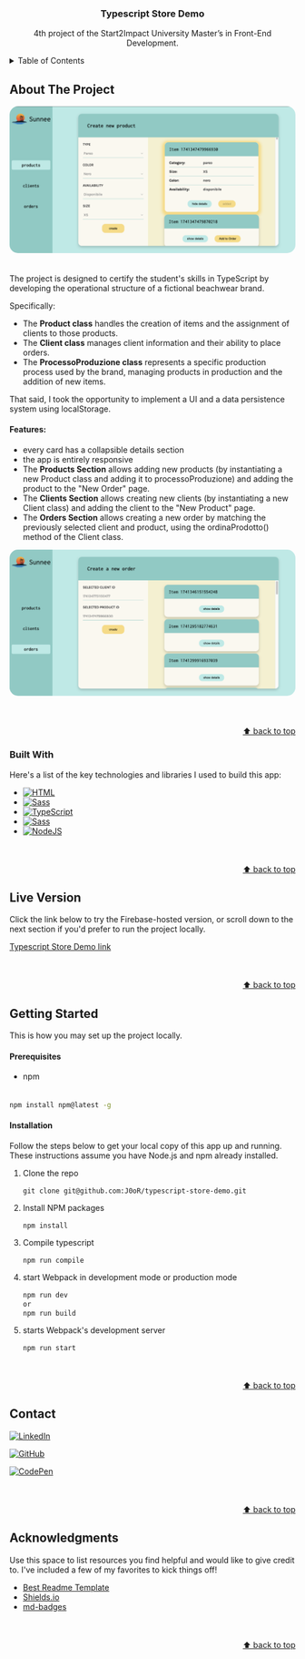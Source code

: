 
<a id="readme-top"></a>
<!-- PROJECT INtro -->
<h3 align="center">Typescript Store Demo</h3>

<p align="center">
4th project of the Start2Impact University Master’s in Front-End Development.
</p>


<!-- TABLE OF CONTENTS -->
<details>
  <summary>Table of Contents</summary>
  <ol>
    <li>
      <a href="#about-the-project">About The Project</a>
      <ul>
        <li><a href="#built-with">Built With</a></li>
      </ul>
    </li>
    <li>
      <a href="#getting-started">Getting Started</a>
      <ul>
        <li><a href="#prerequisites">Prerequisites</a></li>
        <li><a href="#installation">Installation</a></li>
      </ul>
    </li>
    <li><a href="#contact">Contact</a></li>
    <li><a href="#acknowledgments">Acknowledgments</a></li>
  </ol>
</details>




<!-- ABOUT THE PROJECT -->
## About The Project

<img src="/src/imgs/layout.png" alt="layout" style="border-radius: 15px;">

######
The project is designed to certify the student's skills in TypeScript by developing the operational structure of a fictional beachwear brand.

Specifically:
- The **Product class** handles the creation of items and the assignment of clients to those products.
- The **Client class** manages client information and their ability to place orders.
- The **ProcessoProduzione class** represents a specific production process used by the brand, managing products in production and the addition of new items.

That said, I took the opportunity to implement a UI and a data persistence system using localStorage.

#### Features:  
- every card has a collapsible details section
- the app is entirely responsive
- The **Products Section** allows adding new products (by instantiating a new Product class and adding it to processoProduzione) and adding the product to the "New Order" page.
- The **Clients Section** allows creating new clients (by instantiating a new Client class) and adding the client to the "New Product" page.
- The **Orders Section** allows creating a new order by matching the previously selected client and product, using the ordinaProdotto() method of the Client class.

<img src="/src/imgs/neworder.png" alt="layout" style="border-radius: 15px;">


<p align="right" style="margin-top:50px"><a href="#readme-top">⬆️ back to top</a></p>




### Built With

Here's a list of the key technologies and libraries I used to build this app:  


* [![HTML](https://img.shields.io/badge/HTML-%23E34F26.svg?style=for-the-badge&logo=html5&logoColor=white)](#)
* [![Sass](https://img.shields.io/badge/Sass-C69?style=for-the-badge&logo=sass&logoColor=fff)](#)
* [![TypeScript](https://img.shields.io/badge/TypeScript-F7DF1E?style=for-the-badge&logo=typescript&logoColor=000)](#)
* [![Sass](https://img.shields.io/badge/Webpack-84C7E9?style=for-the-badge&logo=webpack&logoColor=fff)](#)
* [![NodeJS](https://img.shields.io/badge/Node.js-6DA55F?style=for-the-badge&logo=node.js&logoColor=white)](#)


<p align="right" style="margin-top:50px"><a href="#readme-top">⬆️ back to top</a></p>


<!-- Try it --->
## Live Version

Click the link below to try the Firebase-hosted version, or scroll down to the next section if you'd prefer to run the project locally.

[Typescript Store Demo link](https://s2i-tech-news.web.app/)


<p align="right" style="margin-top:50px"><a href="#readme-top">⬆️ back to top</a></p>

<!-- GETTING STARTED -->
## Getting Started

This is how you may set up the project locally.

#### Prerequisites

* npm
######
  ```sh
  npm install npm@latest -g
  ```

#### Installation

Follow the steps below to get your local copy of this app up and running. These instructions assume you have Node.js and npm already installed.


1. Clone the repo
   ```
   git clone git@github.com:J0oR/typescript-store-demo.git
   ```
2. Install NPM packages
   ```
   npm install
   ```
3. Compile typescript
    ```
    npm run compile
    ```
3. start Webpack in development mode or production mode
   ```
   npm run dev
   or
   npm run build
   ```
4. starts Webpack's development server
   ```
   npm run start
   ```


<p align="right" style="margin-top:50px"><a href="#readme-top">⬆️ back to top</a></p>




<!-- CONTACT -->
## Contact


[![LinkedIn](https://custom-icon-badges.demolab.com/badge/LinkedIn-0A66C2?style=for-the-badge&logo=linkedin-white&logoColor=fff)](https://www.linkedin.com/in/giovanni-ruocco-b3a5492a2)

[![GitHub](https://img.shields.io/badge/GitHub-%23121011.svg?style=for-the-badge&logo=github&logoColor=white)](https://github.com/J0oR)

[![CodePen](https://img.shields.io/badge/CodePen-lightgray?style=for-the-badge&logo=codepen&logoColor=black)](https://codepen.io/jrvn/)

<p align="right" style="margin-top:50px"><a href="#readme-top">⬆️ back to top</a></p>


<!-- ACKNOWLEDGMENTS -->
## Acknowledgments

Use this space to list resources you find helpful and would like to give credit to. I've included a few of my favorites to kick things off!

* [Best Readme Template](https://github.com/othneildrew/Best-README-Template/blob/main/README.md)
* [Shields.io](https://shields.io/badges)
* [md-badges](https://github.com/inttter/md-badges)

<p align="right" style="margin-top:50px"><a href="#readme-top">⬆️ back to top</a></p>